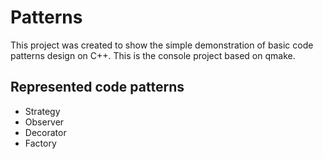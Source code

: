 # Patterns

This project was created to show the simple demonstration of basic code patterns design on C++. This is the console project based on qmake.

## Represented code patterns 

* Strategy
* Observer
* Decorator
* Factory
